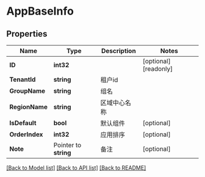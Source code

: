 # AppBaseInfo

## Properties

Name | Type | Description | Notes
------------ | ------------- | ------------- | -------------
**ID** | **int32** |  | [optional] [readonly] 
**TenantId** | **string** | 租户id | 
**GroupName** | **string** | 组名 | 
**RegionName** | **string** | 区域中心名称 | 
**IsDefault** | **bool** | 默认组件 | [optional] 
**OrderIndex** | **int32** | 应用排序 | [optional] 
**Note** | Pointer to **string** | 备注 | [optional] 

[[Back to Model list]](../README.md#documentation-for-models) [[Back to API list]](../README.md#documentation-for-api-endpoints) [[Back to README]](../README.md)



